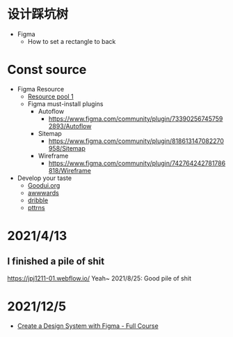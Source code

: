 # 设计踩坑树
- Figma
  - How to set a rectangle to back

# Const source
- Figma Resource
  - [Resource pool 1](https://www.udemy.com/course/complete-web-designer-mobile-designer-zero-to-mastery/learn/lecture/22025346#overview)
  - Figma must-install plugins
    - Autoflow
      - https://www.figma.com/community/plugin/733902567457592893/Autoflow
    - Sitemap
      - https://www.figma.com/community/plugin/818613147082270958/Sitemap
    - Wireframe
      - https://www.figma.com/community/plugin/742764242781786818/Wireframe
- Develop your taste
  - [Goodui.org](https://goodui.org/)
  - [awwwards](https://www.awwwards.com/)
  - [dribble](https://dribbble.com/)
  - [pttrns](https://www.pttrns.com/)
# 2021/4/13
## I finished a pile of shit
https://jpj1211-01.webflow.io/
Yeah~ 2021/8/25: Good pile of shit

# 2021/12/5
- [Create a Design System with Figma - Full Course](https://www.youtube.com/watch?v=RYDiDpW2VkM)
